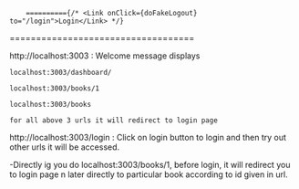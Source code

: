 
        =========={/* <Link onClick={doFakeLogout}  to="/login">Login</Link> */}
===================================

http://localhost:3003  : Welcome message displays

	localhost:3003/dashboard/

	localhost:3003/books/1

	localhost:3003/books
	
	for all above 3 urls it will redirect to login page

http://localhost:3003/login  : Click on login button to login and then try out other urls it will be accessed. 

-Directly ig you do localhost:3003/books/1, before login, it will redirect you to login page n later directly to particular book according to id given in url.

